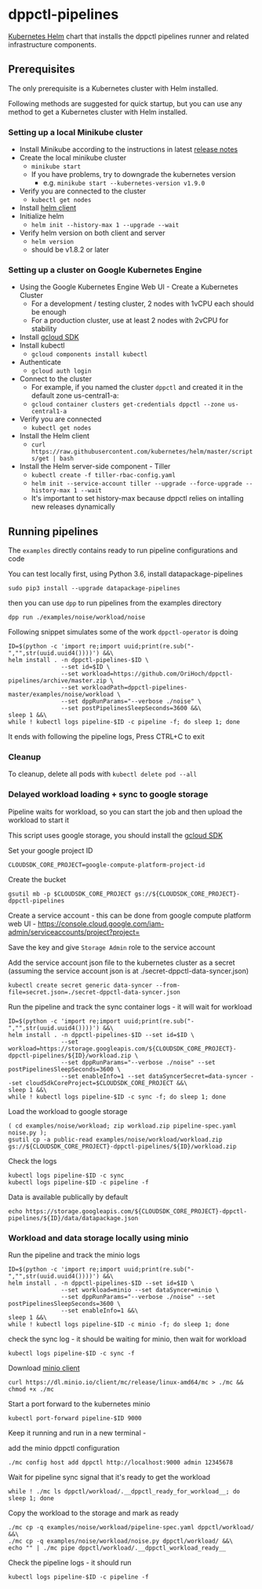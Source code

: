 # dppctl-pipelines

[Kubernetes Helm](https://helm.sh/) chart that installs the dppctl pipelines runner and related infrastructure components.


## Prerequisites

The only prerequisite is a Kubernetes cluster with Helm installed.

Following methods are suggested for quick startup, but you can use any method to get a Kubernetes cluster with Helm installed.

### Setting up a local Minikube cluster

* Install Minikube according to the instructions in latest [release notes](https://github.com/kubernetes/minikube/releases)
* Create the local minikube cluster
  * `minikube start`
  * If you have problems, try to downgrade the kubernetes version
    * e.g. `minikube start --kubernetes-version v1.9.0`
* Verify you are connected to the cluster
  * `kubectl get nodes`
* Install [helm client](https://docs.helm.sh/using_helm/#installing-the-helm-client)
* Initialize helm
  * `helm init --history-max 1 --upgrade --wait`
* Verify helm version on both client and server
  * `helm version`
  * should be v1.8.2 or later

### Setting up a cluster on Google Kubernetes Engine

* Using the Google Kubernetes Engine Web UI - Create a Kubernetes Cluster
  * For a development / testing cluster, 2 nodes with 1vCPU each should be enough
  * For a production cluster, use at least 2 nodes with 2vCPU for stability
* Install [gcloud SDK](https://cloud.google.com/sdk/downloads)
* Install kubectl
  * `gcloud components install kubectl`
* Authenticate
  * `gcloud auth login`
* Connect to the cluster
  * For example, if you named the cluster `dppctl` and created it in the default zone us-central1-a:
  * `gcloud container clusters get-credentials dppctl --zone us-central1-a`
* Verify you are connected
  * `kubectl get nodes`
* Install the Helm client
  * `curl https://raw.githubusercontent.com/kubernetes/helm/master/scripts/get | bash`
* Install the Helm server-side component - Tiller
  * `kubectl create -f tiller-rbac-config.yaml`
  * `helm init --service-account tiller --upgrade --force-upgrade --history-max 1 --wait`
  * It's important to set history-max because dppctl relies on intalling new releases dynamically


## Running pipelines

The `examples` directly contains ready to run pipeline configurations and code

You can test locally first, using Python 3.6, install datapackage-pipelines

`sudo pip3 install --upgrade datapackage-pipelines`

then you can use `dpp` to run pipelines from the examples directory

```
dpp run ./examples/noise/workload/noise
```

Following snippet simulates some of the work `dppctl-operator` is doing

```
ID=$(python -c 'import re;import uuid;print(re.sub("-","",str(uuid.uuid4())))') &&\
helm install . -n dppctl-pipelines-$ID \
               --set id=$ID \
               --set workload=https://github.com/OriHoch/dppctl-pipelines/archive/master.zip \
               --set workloadPath=dppctl-pipelines-master/examples/noise/workload \
               --set dppRunParams="--verbose ./noise" \
               --set postPipelinesSleepSeconds=3600 &&\
sleep 1 &&\
while ! kubectl logs pipeline-$ID -c pipeline -f; do sleep 1; done
```

It ends with following the pipeline logs, Press CTRL+C to exit

### Cleanup

To cleanup, delete all pods with `kubectl delete pod --all`

### Delayed workload loading + sync to google storage

Pipeline waits for workload, so you can start the job and then upload the workload to start it

This script uses google storage, you should install the [gcloud SDK](https://cloud.google.com/sdk/downloads)

Set your google project ID

```
CLOUDSDK_CORE_PROJECT=google-compute-platform-project-id
```

Create the bucket

```
gsutil mb -p $CLOUDSDK_CORE_PROJECT gs://${CLOUDSDK_CORE_PROJECT}-dppctl-pipelines
```

Create a service account - this can be done from google compute platform web UI - https://console.cloud.google.com/iam-admin/serviceaccounts/project?project=

Save the key and give `Storage Admin` role to the service account

Add the service account json file to the kubernetes cluster as a secret (assuming the service account json is at ./secret-dppctl-data-syncer.json)

```
kubectl create secret generic data-syncer --from-file=secret.json=./secret-dppctl-data-syncer.json
```

Run the pipeline and track the sync container logs - it will wait for workload

```
ID=$(python -c 'import re;import uuid;print(re.sub("-","",str(uuid.uuid4())))') &&\
helm install . -n dppctl-pipelines-$ID --set id=$ID \
               --set workload=https://storage.googleapis.com/${CLOUDSDK_CORE_PROJECT}-dppctl-pipelines/${ID}/workload.zip \
               --set dppRunParams="--verbose ./noise" --set postPipelinesSleepSeconds=3600 \
               --set enableInfo=1 --set dataSyncerSecret=data-syncer --set cloudSdkCoreProject=$CLOUDSDK_CORE_PROJECT &&\
sleep 1 &&\
while ! kubectl logs pipeline-$ID -c sync -f; do sleep 1; done
```

Load the workload to google storage

```
( cd examples/noise/workload; zip workload.zip pipeline-spec.yaml noise.py );
gsutil cp -a public-read examples/noise/workload/workload.zip gs://${CLOUDSDK_CORE_PROJECT}-dppctl-pipelines/${ID}/workload.zip
```

Check the logs

```
kubectl logs pipeline-$ID -c sync
kubectl logs pipeline-$ID -c pipeline -f
```

Data is available publically by default

```
echo https://storage.googleapis.com/${CLOUDSDK_CORE_PROJECT}-dppctl-pipelines/${ID}/data/datapackage.json
```

### Workload and data storage locally using minio

Run the pipeline and track the minio logs

```
ID=$(python -c 'import re;import uuid;print(re.sub("-","",str(uuid.uuid4())))') &&\
helm install . -n dppctl-pipelines-$ID --set id=$ID \
               --set workload=minio --set dataSyncer=minio \
               --set dppRunParams="--verbose ./noise" --set postPipelinesSleepSeconds=3600 \
               --set enableInfo=1 &&\
sleep 1 &&\
while ! kubectl logs pipeline-$ID -c minio -f; do sleep 1; done
```

check the sync log - it should be waiting for minio, then wait for workload

```
kubectl logs pipeline-$ID -c sync -f
```

Download [minio client](https://github.com/minio/mc/blob/master/README.md#minio-client-quickstart-guide)

```
curl https://dl.minio.io/client/mc/release/linux-amd64/mc > ./mc && chmod +x ./mc
```

Start a port forward to the kubernetes minio

```
kubectl port-forward pipeline-$ID 9000
```

Keep it running and run in a new terminal -

add the minio dppctl configuration

```
./mc config host add dppctl http://localhost:9000 admin 12345678
```

Wait for pipeline sync signal that it's ready to get the workload

```
while ! ./mc ls dppctl/workload/.__dppctl_ready_for_workload__; do sleep 1; done
```

Copy the workload to the storage and mark as ready

```
./mc cp -q examples/noise/workload/pipeline-spec.yaml dppctl/workload/ &&\
./mc cp -q examples/noise/workload/noise.py dppctl/workload/ &&\
echo "" | ./mc pipe dppctl/workload/.__dppctl_workload_ready__
```

Check the pipeline logs - it should run

```
kubectl logs pipeline-$ID -c pipeline -f
```
